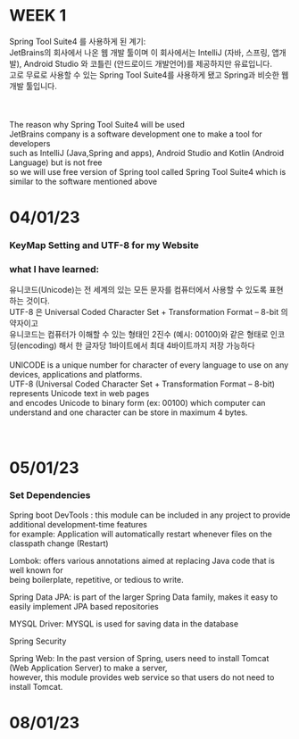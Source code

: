 # WEEK 1

Spring Tool Suite4 를 사용하게 된 계기: <br>
JetBrains의 회사에서 나온 웹 개발 툴이며 이 회사에서는 IntelliJ (자바, 스프링, 앱개발), Android Studio 와 코틀린 (안드로이드 개발언어)를 제공하지만 유료입니다.<br>
고로 무료로 사용할 수 있는 Spring Tool Suite4를 사용하게 됐고 Spring과 비슷한 웹 개발 툴입니다.<br>
<br>
<br>
<br>
The reason why Spring Tool Suite4 will be used <br>
JetBrains company is a software development one to make a tool for developers<br>
such as IntelliJ (Java,Spring and apps), Android Studio and Kotlin (Android Language) but is not free <br>
so we will use free version of Spring tool called Spring Tool Suite4 which is similar to the software mentioned above <br>

# 04/01/23
### KeyMap Setting and UTF-8 for my Website <br>
### what I have learned: <br>

유니코드(Unicode)는 전 세계의 있는 모든 문자를 컴퓨터에서 사용할 수 있도록 표현 하는 것이다. <br>
UTF-8 은 Universal Coded Character Set + Transformation Format – 8-bit 의 약자이고<br>
유니코드는 컴퓨터가 이해할 수 있는 형태인 2진수 (예시: 00100)와 같은 형태로 인코딩(encoding) 해서 한 글자당 1바이트에서 최대 4바이트까지 저장 가능하다 <br>
<br>
UNICODE is a unique number for character of every language to use on any devices, applications and platforms.<br>
UTF-8 (Universal Coded Character Set + Transformation Format – 8-bit) represents Unicode text in web pages<br>
and encodes Unicode to binary form (ex: 00100) which computer can understand and one character can be store in maximum 4 bytes.
<br>
<br>
<br>

# 05/01/23
### Set Dependencies <br>

Spring boot DevTools :  this module can be included in any project to provide additional development-time features<br>
for example: Application will automatically restart whenever files on the classpath change (Restart)<br>

Lombok: offers various annotations aimed at replacing Java code that is well known for<br>
being boilerplate, repetitive, or tedious to write.<br>

Spring Data JPA: is part of the larger Spring Data family, makes it easy to easily implement JPA based repositories<br>

MYSQL Driver: MYSQL is used for saving data in the database <br>

Spring Security<br>

Spring Web: In the past version of Spring, users need to install Tomcat (Web Application Server) to make a server,<br>
however, this module provides web service so that users do not need to install Tomcat.
<br>

# 08/01/23


